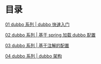 # 目录

[01 dubbo 系列 | dubbo 快速入门](6004.html)

[02 dubbo 系列 | 基于 spring 加载 dubbo 配置](6005.html)

[03 dubbo 系列 | 基于注解的配置](6007.html)

[04 dubbo 系列 | dubbo 架构](6006.html)

